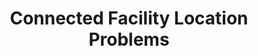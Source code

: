 ---
title: "Connected Facility Location Problems"
collection: portfolio
link: 'https://msinnl.github.io/pages/confl.html'
excerpt: "Short description about the project"
---